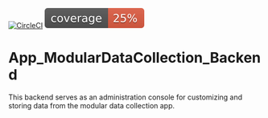 [![CircleCI](https://circleci.com/gh/ChildMindInstitute/mindlogger-app-backend/tree/mongo.svg?style=svg)](https://circleci.com/gh/ChildMindInstitute/mindlogger-app-backend/tree/mongo) [![Python coverage](.circleci/python-coverage.svg)](https://circleci.com/gh/ChildMindInstitute/mindlogger-app-backend/tree/mongo) 

# App_ModularDataCollection_Backend
This backend serves as an administration console for customizing and storing data from the modular data collection app.
